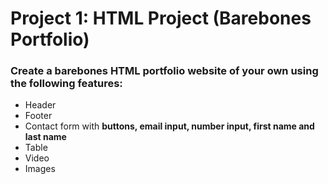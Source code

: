 # Project 1: HTML Project (Barebones Portfolio)

### Create a barebones HTML portfolio website of your own using the following features:

* Header
* Footer
* Contact form with **buttons, email input, number input, first name and last name**
* Table 
* Video
* Images
